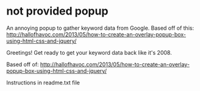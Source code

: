 not provided popup
================

An annoying popup to gather keyword data from Google. Based off of this: http://hallofhavoc.com/2013/05/how-to-create-an-overlay-popup-box-using-html-css-and-jquery/


Greetings! Get ready to get your keyword data back like it's 2008. 

Based off of: http://hallofhavoc.com/2013/05/how-to-create-an-overlay-popup-box-using-html-css-and-jquery/

Instructions in readme.txt file
